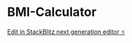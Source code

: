 # BMI-Calculator

[Edit in StackBlitz next generation editor ⚡️](https://stackblitz.com/~/github.com/Michelle600/BMI-Calculator)